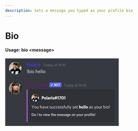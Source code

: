 ```yaml
---
description: Sets a message you typed as your profile bio
---
```


# Bio

#### Usage: bio \<message>

![The Bot will reply like this if you do the command](<../.gitbook/assets/image (5).png>)
